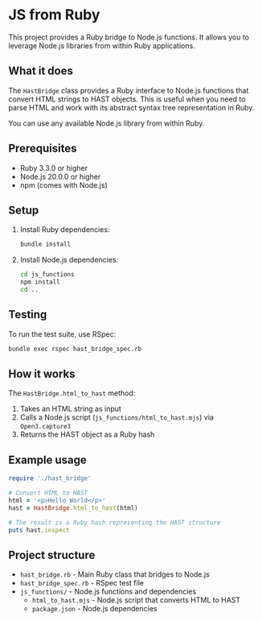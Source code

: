 # JS from Ruby

This project provides a Ruby bridge to Node.js functions.
It allows you to leverage Node.js libraries from within Ruby applications.

## What it does

The `HastBridge` class provides a Ruby interface to Node.js functions that convert HTML strings to HAST objects. This is useful when you need to parse HTML and work with its abstract syntax tree representation in Ruby.

You can use any available Node.js library from within Ruby.

## Prerequisites

- Ruby 3.3.0 or higher
- Node.js 20.0.0 or higher
- npm (comes with Node.js)

## Setup

1. Install Ruby dependencies:
   ```bash
   bundle install
   ```

2. Install Node.js dependencies:
   ```bash
   cd js_functions
   npm install
   cd ..
   ```

## Testing

To run the test suite, use RSpec:

```bash
bundle exec rspec hast_bridge_spec.rb
```

## How it works

The `HastBridge.html_to_hast` method:
1. Takes an HTML string as input
2. Calls a Node.js script (`js_functions/html_to_hast.mjs`) via `Open3.capture3`
3. Returns the HAST object as a Ruby hash

## Example usage

```ruby
require './hast_bridge'

# Convert HTML to HAST
html = '<p>Hello World</p>'
hast = HastBridge.html_to_hast(html)

# The result is a Ruby hash representing the HAST structure
puts hast.inspect
```

## Project structure

- `hast_bridge.rb` - Main Ruby class that bridges to Node.js
- `hast_bridge_spec.rb` - RSpec test file
- `js_functions/` - Node.js functions and dependencies
  - `html_to_hast.mjs` - Node.js script that converts HTML to HAST
  - `package.json` - Node.js dependencies
